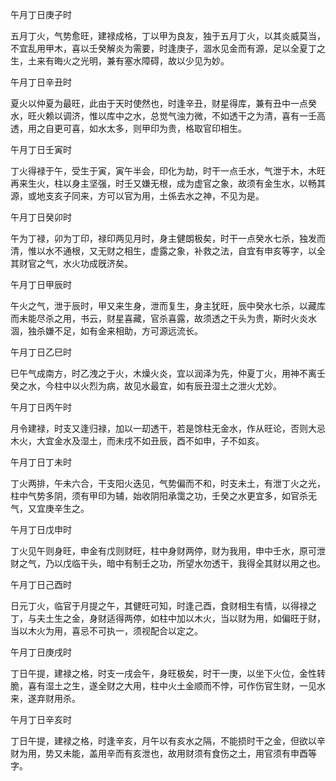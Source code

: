 午月丁日庚子时

五月丁火，气势愈旺，建禄成格，丁以甲为良友，独于五月丁火，以其炎威莫当，不宜乱用甲木，喜以壬癸解炎为需要，时逢庚子，涸水见金而有源，足以全夏丁之生，土来有晦火之光明，兼有塞水障碍，故以少见为妙。

午月丁日辛丑时

夏火以仲夏为最旺，此由于天时使然也，时逢辛丑，财星得库，兼有丑中一点癸水，旺火赖以调济，惟以库中之水，总觉气浊力微，不如透干之为清，喜有一壬高透，用之自更可喜，如水太多，则甲印为贵，格取官印相生。

午月丁日壬寅时

丁火得禄于午，受生于寅，寅午半会，印化为劫，时干一点壬水，气泄于木，木旺再来生火，柱以身主坚强，时壬又嫌无根，成为虚官之象，故须有金生水，以畅其源，或地支亥子同来，方可以官为用，土係去水之神，不见为是。

午月丁日癸卯时

午为丁禄，卯为丁印，禄印两见月时，身主健朗极矣，时干一点癸水七杀，独发而清，惟以水不通根，又无财之相生，虚露之象，补救之法，自宜有申亥等字，以全其财官之气，水火功成旣济矣。

午月丁日甲辰时

午火之气，泄于辰时，甲又来生身，泄而复生，身主犹旺，辰中癸水七杀，以藏库而未能尽杀之用，书云，财星喜藏，官杀喜露，故须透之干头为贵，斯时火炎水涸，独杀嫌不足，如有金来相助，方可源远流长。

午月丁日乙巳时

巳午气成南方，时乙洩之于火，木燥火炎，宜以润泽为先，仲夏丁火，用神不离壬癸之水，今柱中以火烈为病，故见水最宜，如有辰丑湿土之泄火尤妙。

午月丁日丙午时

月令建禄，时支又逢归禄，加以一刧透干，若是馀柱无金水，作从旺论，否则大忌木火，大宜金水及湿土，而未戌不如丑辰，酉不如申，子不如亥。

午月丁日丁未时

丁火两排，午未六合，干支阳火迭见，气势偏而不和，时支未土，有泄丁火之光，柱中气势多阴，须有甲印为辅，始收阴阳承霭之功，壬癸之水更宜多，如官杀无气，又宜庚辛生之。

午月丁日戊申时

丁火见午则身旺，申金有戊则财旺，柱中身财两停，财为我用，申中壬水，原可泄财之气，乃以戊临干头，暗中有制壬之功，所望水勿透干，我得全其财以用之也。

午月丁日己酉时

日元丁火，临官于月提之午，其健旺可知，时逢己酉，食财相生有情，以得禄之丁，与夫土生之金，身财适得两停，如柱中加以木火，当以财为用，如偏旺于财，当以木火为用，喜忌不可执一，须视配合以定之。

午月丁日庚戌时

丁日午提，建禄之格，时支一戌会午，身旺极矣，时干一庚，以坐下火位，金性转脆，喜有湿土之生，遂全财之大用，柱中火土金顺而不悖，可作伤官生财，一见水来，遂弃财用杀。

午月丁日辛亥时

丁日午提，建禄之格，时逢辛亥，月午以有亥水之隔，不能损时干之金，但欲以辛财为用，势又未能，盖用辛而有亥泄也，故用财须有食伤之土，用官须有申酉等字。

